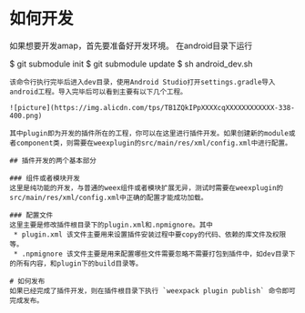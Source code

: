 # 如何开发
如果想要开发amap，首先要准备好开发环境。 在android目录下运行

$ git submodule init
$ git submodule update
$ sh android_dev.sh
```
该命令行执行完毕后进入dev目录，使用Android Studio打开settings.gradle导入android工程。导入完毕后可以看到主要有以下几个工程。

![picture](https://img.alicdn.com/tps/TB1ZQkIPpXXXXcqXXXXXXXXXXXX-338-400.png)

其中plugin即为开发的插件所在的工程，你可以在这里进行插件开发。如果创建新的module或者component类，则需要在weexplugin的src/main/res/xml/config.xml中进行配置。

## 插件开发的两个基本部分

### 组件或者模块开发
这里是纯功能的开发，与普通的weex组件或者模块扩展无异，测试时需要在weexplugin的src/main/res/xml/config.xml中正确的配置才能成功加载。

### 配置文件
这里主要是修改插件根目录下的plugin.xml和.npmignore。其中
 * plugin.xml 该文件主要用来设置插件安装过程中要copy的代码、依赖的库文件及权限等。
 * .npmignore 该文件主要是用来配置哪些文件需要忽略不需要打包到插件中，如dev目录下的所有内容，和plugin下的build目录等。

# 如何发布
如果已经完成了插件开发，则在插件根目录下执行 `weexpack plugin publish` 命令即可完成发布。

